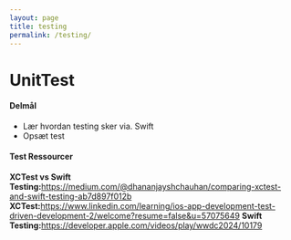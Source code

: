 ```yaml
---
layout: page
title: testing
permalink: /testing/
---
```

# UnitTest

#### Delmål
<ul>
    <li>Lær hvordan testing sker via. Swift</li>    
    <li>Opsæt test</li>
</ul>

#### Test Ressourcer
<b>XCTest vs Swift Testing:</b>https://medium.com/@dhananjayshchauhan/comparing-xctest-and-swift-testing-ab7d897f012b<br/>
<b>XCTest:</b>https://www.linkedin.com/learning/ios-app-development-test-driven-development-2/welcome?resume=false&u=57075649
<b>Swift Testing:</b>https://developer.apple.com/videos/play/wwdc2024/10179

